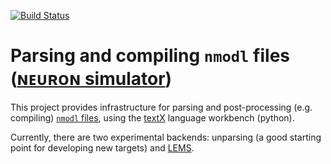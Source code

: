[![Build Status](https://travis-ci.org/borismarin/pynmodl.svg?branch=master)](https://travis-ci.org/borismarin/pynmodl)
# Parsing and compiling `nmodl` files ([ɴᴇᴜʀᴏɴ simulator](http://neuron.yale.edu/neuron/))

This project provides infrastructure for parsing and post-processing (e.g.
compiling) [`nmodl` files](https://www.neuron.yale.edu/neuron/static/docs/help/neuron/nmodl/nmodl.html),
using the [textX](https://github.com/igordejanovic/textx) language workbench (python).

Currently, there are two experimental backends: unparsing (a good starting point for
developing new targets) and [LEMS](https://github.com/LEMS/LEMS).

